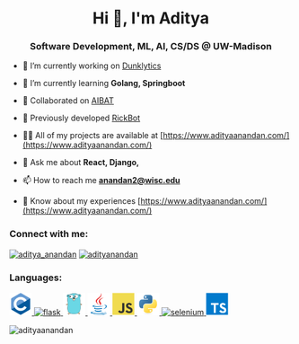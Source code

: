 <h1 align="center">Hi 👋, I'm Aditya</h1>
<h3 align="center">Software Development, ML, AI, CS/DS @ UW-Madison</h3>

- 🔭 I’m currently working on [Dunklytics](https://github.com/adityaanandan/Dunklytics-App)

- 🌱 I’m currently learning **Golang, Springboot**

- 👯 Collaborated on [AIBAT](https://github.com/landerson02/Adatest-App)

- 🤝 Previously developed [RickBot](https://github.com/adityaanandan/RickBot)

- 👨‍💻 All of my projects are available at [https://www.adityaanandan.com/](https://www.adityaanandan.com/)

- 💬 Ask me about **React, Django,**

- 📫 How to reach me **anandan2@wisc.edu**

- 📄 Know about my experiences [https://www.adityaanandan.com/](https://www.adityaanandan.com/)

<h3 align="left">Connect with me:</h3>
<p align="left">
<a href="https://twitter.com/aditya_anandan" target="blank"><img align="center" src="https://raw.githubusercontent.com/rahuldkjain/github-profile-readme-generator/master/src/images/icons/Social/twitter.svg" alt="aditya_anandan" height="30" width="40" /></a>
<a href="https://linkedin.com/in/adityaanandan" target="blank"><img align="center" src="https://raw.githubusercontent.com/rahuldkjain/github-profile-readme-generator/master/src/images/icons/Social/linked-in-alt.svg" alt="adityanandan" height="30" width="40" /></a>
</p>

<h3 align="left">Languages:</h3>


<p align="left"> <a href="https://www.cprogramming.com/" target="_blank" rel="noreferrer"> <img src="https://raw.githubusercontent.com/devicons/devicon/master/icons/c/c-original.svg" alt="c" width="40" height="40"/> </a> <a href="https://flask.palletsprojects.com/" target="_blank" rel="noreferrer"> <img src="https://www.vectorlogo.zone/logos/pocoo_flask/pocoo_flask-icon.svg" alt="flask" width="40" height="40"/> </a> <a href="https://golang.org" target="_blank" rel="noreferrer"> <img src="https://raw.githubusercontent.com/devicons/devicon/master/icons/go/go-original.svg" alt="go" width="40" height="40"/> </a> <a href="https://www.java.com" target="_blank" rel="noreferrer"> <img src="https://raw.githubusercontent.com/devicons/devicon/master/icons/java/java-original.svg" alt="java" width="40" height="40"/> </a> <a href="https://developer.mozilla.org/en-US/docs/Web/JavaScript" target="_blank" rel="noreferrer"> <img src="https://raw.githubusercontent.com/devicons/devicon/master/icons/javascript/javascript-original.svg" alt="javascript" width="40" height="40"/> </a> <a href="https://www.python.org" target="_blank" rel="noreferrer"> <img src="https://raw.githubusercontent.com/devicons/devicon/master/icons/python/python-original.svg" alt="python" width="40" height="40"/> </a> <a href="https://www.selenium.dev" target="_blank" rel="noreferrer"> <img src="https://raw.githubusercontent.com/detain/svg-logos/780f25886640cef088af994181646db2f6b1a3f8/svg/selenium-logo.svg" alt="selenium" width="40" height="40"/> </a> <a href="https://www.typescriptlang.org/" target="_blank" rel="noreferrer"> <img src="https://raw.githubusercontent.com/devicons/devicon/master/icons/typescript/typescript-original.svg" alt="typescript" width="40" height="40"/> </a> </p>

<p><img align="center" src="https://github-readme-streak-stats.herokuapp.com/?user=adityaanandan&" alt="adityaanandan" /></p>
